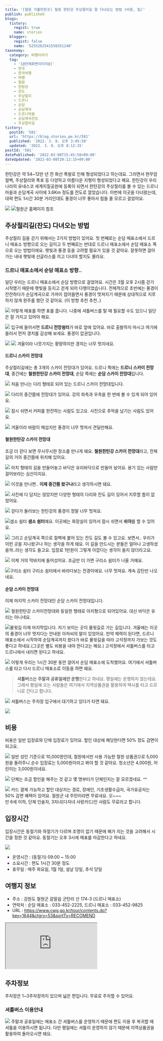 ```yaml
---
title: '[철원 가볼만한곳] 철원 한탄강 주상절리길 잘 다녀오는 방법 (비용, 팁)'
publish: published
blogs:
  tistory:
    regist: true
    name: stories
  blogger:
    regist: false
    name: '5255262541558351240'
taxonomy:
  category: 여행이야기
  tag:
    - '[@전체화면이미지@]'
    - 한국
    - 한국여행
    - 여행
    - 철원
    - 한탕강
    - 잔도
    - 주상절리
    - 드르니
    - 순담
    - 순담계곡
    - 드르니마을
    - 순담계곡잔도
    - 주상절리길
tistory:
  postId: '581'
  url: 'https://blog.stories.pe.kr/581'
  published: '2022. 3. 8. 오후 3:45:58'
  updated: '2022. 3. 8. 오후 8:12:15'
postId: '581'
datePublished: '2022-03-08T15:45:58+09:00'
dateUpdated: '2022-03-08T20:12:15+09:00'
---
```


한탄강은 약 54~12만 년 전 화산 폭발로 인해 형성되었다고 하는데요. 그러면서 현무암 절벽, 주상절리와 폭포 등 다양하고 아름다운 지형이 형성되었다고 해요.
한탄강이 우리나라의 유네스코 세계지질공원에 등록이 되면서 한탄강의 주상절리를 볼 수 있는 드르니 마을과 순담계곡 사이에 3.6Km 정도를 잔도로 깔았습니다.
이번에 이곳을 다녀왔는데, 대략 편도 1시간 30분 거리인데도 풍경이 너무 좋아서 힘들 줄 모르고 걸었어요.

![](./images/njo2_20220305_141003-01.jpeg)
![철원군 홈페이지 참조](./images/주상절리길_앞면.jpg)

## 주상절리길(잔도) 다녀오는 방법

주상절리 길을 걷기 위해서는 2가지 방법이 있어요.
첫 번째로는 순담 매표소에서 드르니 매표소 방향으로 오는 길이고 두 번째로는 반대로 드르니 매표소에서 순담 매표소 쪽으로 오는 방법이에요.
햇빛과 풍경 등을 고려할 필요가 있을 것 같아요. 잘못하면 걸어가는 내내 햇빛에 선글라스를 끼고 다녀야 할지도 몰라요.

### 드르니 매표소에서 순담 매표소 방향..

일단 우리는 드르니 매표소에서 순담 방향으로 걸었어요.
시간은 3월 오후 2시쯤 걷기 시작했기 때문에 햇빛을 등지고 걷게 되어 다행이었습니다.
전체적으로 초반에는 풍경이 잔잔하다가 순담계곡으로 가까이 접어들면서 풍경이 멋져지기 때문에 상대적으로 지루하지 않게 완주를 했던 것 같아요. (이 방향 추천 추천..)

![](./images/njo2_20220305_140654-01.jpeg)
이렇게 매표를 하면 표를 줍니다. 나중에 셔틀버스를 탈 때 필요할 수도 있으니 일단은 잘 가지고 있어야 해요.

![](./images/njo2_20220305_141245-01.jpeg)
입구에 들어서면 **드르니 전망쉼터**가 바로 앞에 있어요. 바로 출발하지 마시고 여기에 들러서 먼저 경치를 감상해 보세요. 풍경이 압권입니다.

![](./images/njo2_20220305_141306-01.jpeg)
![](./images/njo2_20220305_143126-01.jpeg)
겨울이라 나뭇가지는 황량하지만 경치는 너무 멋지네요.

#### 드르니 스카이 전망대

주상절리길에는 총 3개의 스카이 전망대가 있어요.
드르니 쪽에는 **드르니 스카이 전망대**, 중간에는 **철원한탄강 스카이 전망대**, 순담 쪽에는 **순담 스카이 전망대**입니다.

![](./images/njo2_20220305_143318-01.jpeg)
처음 만나는 다리 형태로 되어 있는 드르니 스카이 전망대입니다.

![](./images/njo2_20220305_143446-01.jpeg)
다리의 중간쯤에 전망대가 있어요. 강의 좌측과 우측을 한 번에 볼 수 있게 되어 있어요.

![](./images/njo2_20220305_143509-01.jpeg)
잠시 쉬면서 커피를 한잔하는 사람도 있고요. 사진으로 추억을 남기는 사람도 있어요.

![](./images/njo2_20220305_143544-01.jpeg)
겨울이라 바람이 매섭지만 풍경이 너무 멋져서 견딜만해요.

#### 철원한탄강 스카이 전망대

조금 더 걷다 보면 무시무시한 장소를 만나게 돼요.
**철원한탄강 스카이 전망대**라고, 전체 길의 거의 중간쯤에 위치해 있어요.

![](./images/njo2_20220305_145953-01.jpeg)
아치 형태의 길을 만들어놓고 바닥은 유리바닥으로 만들어 놨어요. 용기 있는 사람만 걸어보라는 심산이지요.

![](./images/njo2_20220305_150129-01.jpeg)
이것을 만나면.. **이제 중간쯤 왔구나**라고 생각하시면 돼요.

![](./images/njo2_20220305_150405-01.jpeg)
사진에 다 담지는 않았지만 다양한 형태의 다리와 잔도 길이 있어서 지루할 틈이 없었어요.

![](./images/njo2_20220305_150954-01.jpeg)
걷다가 둘러보는 한탄강의 풍경이 정말 너무 멋져요.

![샘소 쉼터](./images/njo2_20220305_151213-01.jpeg)
**샘소 쉼터**예요. 이곳에는 화장실이 있어서 잠시 쉬면서 **쉬야**를 할 수 있어요.

![](./images/njo2_20220305_151309-01.jpeg)
그리고 순담계곡 쪽으로 절벽에 붙어 있는 잔도 길도 볼 수 있고요.
보면서.. 우리가 이런 곳을 지나왔구나 하는 생각을 하게 돼요.
이 길을 만드시는 분들은 얼마나 고생하셨을까..라는 생각도 들고요.
입장료 1만원이 그렇게 아깝다는 생각이 들지 않더라고요.

![](./images/njo2_20220305_152916-01.jpeg)
이제 거의 막바지에 들어섰어요. 조금만 더 가면 구리소 쉼터가 나올 거예요.

![구리소 쉼터](./images/njo2_20220305_153320-01.jpeg)
구리소 쉼터에서 바라다보는 전경이에요. 너무 멋져요.
계속 감탄만 나오네요.

#### 순담 스카이 전망대

이제 마지막 스카이 전망대인 순담 스카이 전망대입니다.

![](./images/njo2_20220305_153723-01.jpeg)
철원한탄강 스카이전망대와 동일한 형태로 아치형으로 되어있어요.
대신 바닥은 유리는 아니네요.

![물윗길](./images/njo2_20220305_154004-01.jpeg)
이제 마지막입니다.
저기 보이는 곳이 물윗길로 가는 길입니다. 겨울에는 이곳의 풍경이 너무 멋지다는 안내원 아저씨의 말이 있었어요.
만약 체력이 된다면, 드르니 매표소에서 시작하여 순담계곡까지 왔다가 바로 물윗길을 따라 고석정까지 가보는 것도 좋다고 하네요.(그곳은 별도 비용을 내야 한다고는 해요.)
고석정에서 셔틀버스를 타고 드르니에서 내리면 된다고 하네요.

![](./images/njo2_20220305_154933-01.jpeg)
이렇게 우리는 1시간 30분 동안 걸어서 순담 매표소에 도착했어요.
여기에서 셔틀버스를 타고 다시 드르니 매표소로 이동을 하면 돼요.

> **셔틀버스는 주말과 공휴일에만 운행**한다고 하네요. 평일에는 운행하지 않는데요.
> 그래서 평일에 오는 사람들은 여기에서 지역상품권을 활용하여 택시를 타고 드르니로 간다고 합니다.

![](./images/njo2_20220305_155353-01.jpeg)
셔틀버스는 주차장 입구에서 대기하고 있다가 타면 돼요.

![](./images/njo2_20220305_155429-01.jpeg)

## 비용

비용은 일반 입장료와 단체 입장료가 있어요.
할인 대상에 해당한다면 50% 정도 감면이 되고요.

![](./images/njo2_20220305_141121-01.jpeg)
일반 성인 기준으로 10,000원인데, 철원에서만 사용 가능한 철원 상품권으로 5,000원을 돌려주니 순수 입장료는 5,000원이라고 봐야 할 것 같아요.
청소년은 4,000원, 어린이는 3,000원이네요.

![](./images/njo2_20220305_141117-01.jpeg)
단체는 조금 할인을 해주는 것 같고 몇 명부터가 단체인지는 잘 모르겠네요. ^^

![](./images/njo2_20220305_141136-01.jpeg)
카드 결제 가능하고 할인 대상자는 경로, 장애인, 기초생활수급자, 국가유공자는 50% 감면 혜택이 있어요.
철원군 내 주민이라면 무료네요. 오~~~  
만 6세 이하, 단체 인솔자, 3자녀(다자녀 사랑카드)인 사람도 무료라고 합니다.

## 입장시간

입장시간은 동절기와 하절기가 다르며 조명이 없기 때문에 해가 지는 것을 고려해서 시간을 정한 것 같아요.
동절기는 오후 3시에 매표를 마감한다고 하네요.

![](./images/njo2_20220305_141050-01.jpeg)

- 운영시간 : (동절기) 09:00 ~ 15:00
- 소요시간 : 편도 1시간 30분 정도
- 휴무일 : 매주 화요일, 1월 1일, 설날 당일, 추석 당일

## 여행지 정보

- 주소 : 강원도 철원군 갈말읍 군탄리 산 174-3 (드르니 매표소)
- 연락처 : 순담 매표소 : 033-452-2225, 드르니 매표소 : 033-452-9825
- URL : https://www.cwg.go.kr/tour/contents.do?key=1644&ctgry=53&sortTy=RECOMEND
<div class='embed-responsive embed-responsive-16by9'>
<iframe src='https://www.google.com/maps/embed?pb=!1m18!1m12!1m3!1d12548.433777335023!2d127.28874906863656!3d38.16091916160909!2m3!1f0!2f0!3f0!3m2!1i1024!2i768!4f13.1!3m3!1m2!1s0x3562cb8be53e43f5%3A0xa173a93c2a041721!2z7ZWc7YOE6rCVIOyelOuPhOq4uA!5e0!3m2!1sko!2skr!4v1646717065949!5m2!1sko!2skr' class='embed-responsive-item' allowfullscreen></iframe>
</div>

## 주차정보

주차장은 1~3주차장까지 있으며 넓은 편입니다. 무료로 주차할 수 있어요.

### 셔틀버스 이용안내

![](./images/njo2_20220305_155429-01.jpeg)
주말과 공휴일에는 매표소 간 셔틀버스를 운영하기 때문에 편도 이용 후 복귀할 때 셔틀을 이용하시면 됩니다.
다만 평일에는 셔틀이 운영하지 않기 때문에 지역상품권을 활용하여 돌아오시면 돼요.
